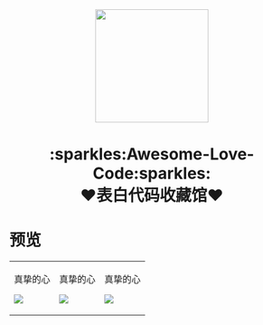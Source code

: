 <div align="center">
<img width=200 src="https://cdn.jsdelivr.net/gh/sun0225SUN/Awesome-Love-Code/assets/logo.png"/>
<h1>:sparkles:Awesome-Love-Code:sparkles:<br>❤️表白代码收藏馆❤️<h1>
</div>

# 预览

<table align="center">
<tr>
  
<td valign="top">
<p align="center">真挚的心<p>
<img src="https://cdn.jsdelivr.net/gh/sun0225SUN/Awesome-Love-Code/assets/202201271431597.jpg"></img>
</td>
  
<td>
<p align="center">真挚的心<p>
<img src="https://cdn.jsdelivr.net/gh/sun0225SUN/Awesome-Love-Code/assets/202201271431597.jpg"></img>
</td>

<td>
<p align="center">真挚的心<p>
<img src="https://cdn.jsdelivr.net/gh/sun0225SUN/Awesome-Love-Code/assets/202201271431597.jpg"></img>
</td>

</tr>
</table>
